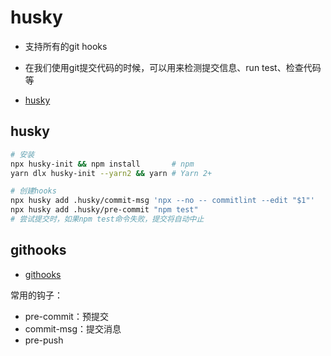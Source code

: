 # husky

- 支持所有的git hooks
- 在我们使用git提交代码的时候，可以用来检测提交信息、run test、检查代码等

- [husky](https://typicode.github.io/husky)

## husky

```bash
# 安装
npx husky-init && npm install       # npm
yarn dlx husky-init --yarn2 && yarn # Yarn 2+

# 创建hooks
npx husky add .husky/commit-msg 'npx --no -- commitlint --edit "$1"'
npx husky add .husky/pre-commit "npm test"
# 尝试提交时，如果npm test命令失败，提交将自动中止
```

## githooks

- [githooks](https://git-scm.com/docs/githooks)

常用的钩子：

- pre-commit：预提交
- commit-msg：提交消息
- pre-push